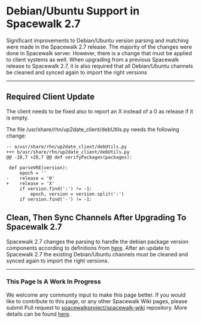 # Debian/Ubuntu Support in Spacewalk 2.7

Significant improvements to Debian/Ubuntu version parsing and matching were made in the Spacewalk 2.7 release.  The majority of the changes were done in Spacewalk server.  However, there is a change that must be applied to client systems as well.  When upgrading from a previous Spacewalk release to Spacewalk 2.7, it is also required that all Debian/Ubuntu channels be cleaned and synced again to import the right versions

----

## Required Client Update
The client needs to be fixed also to report an X instead of a 0 as release if it is empty.

The file /usr/share/rhn/up2date_client/debUtils.py needs the following change:

    -- a/usr/share/rhn/up2date_client/debUtils.py
    +++ b/usr/share/rhn/up2date_client/debUtils.py
    @@ -28,7 +28,7 @@ def verifyPackages(packages):
     
     def parseVRE(version):
         epoch = ''
    -    release = '0'
    +    release = 'X'
         if version.find(':') != -1:
             epoch, version = version.split(':')
         if version.find('-') != -1:


## Clean, Then Sync Channels After Upgrading To Spacewalk 2.7
Spacewalk 2.7 changes the parsing to handle the debian package version components according to definitions from [here](https://www.debian.org/doc/debian-policy/ch-controlfields.html#s-f-Version).  After an update to Spacewalk 2.7 the existing Debian/Ubuntu channels must be cleaned and synced again to import the right versions.

----

### This Page Is A Work In Progress
We welcome any community input to make this page better.  If you would like to contribute to this page, or any other Spacewalk Wiki pages, please submit Pull request to [spacewalkproject/spacewalk-wiki](https://github.com/spacewalkproject/spacewalk-wiki) repository.  More details can be found [here](WikiContribute).

